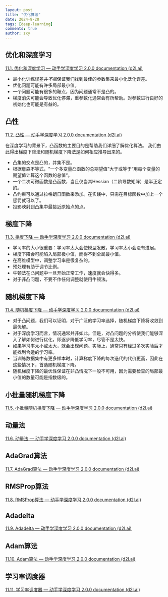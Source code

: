 ```yaml
---
layout: post
title: "优化算法"
date: 2024-9-20
tags: [deep-learning]
comments: true
author: zxy
---
```


## 优化和深度学习

[11.1. 优化和深度学习 — 动手学深度学习 2.0.0 documentation (d2l.ai)](https://zh-v2.d2l.ai/chapter_optimization/optimization-intro.html)

- 最小化训练误差并*不能*保证我们找到最佳的参数集来最小化泛化误差。
- 优化问题可能有许多局部最小值。
- 一个问题可能有很多的鞍点，因为问题通常不是凸的。
- 梯度消失可能会导致优化停滞，重参数化通常会有所帮助。对参数进行良好的初始化也可能是有益的。

## 凸性

[11.2. 凸性 — 动手学深度学习 2.0.0 documentation (d2l.ai)](https://zh-v2.d2l.ai/chapter_optimization/convexity.html)

在深度学习的背景下，凸函数的主要目的是帮助我们详细了解优化算法。 我们由此得出梯度下降法和随机梯度下降法是如何相应推导出来的。

- 凸集的交点是凸的，并集不是。
- 根据詹森不等式，“一个多变量凸函数的总期望值”大于或等于“用每个变量的期望值计算这个函数的总值“。
- 一个二次可微函数是凸函数，当且仅当其Hessian（二阶导数矩阵）是半正定的。
- 凸约束可以通过拉格朗日函数来添加。在实践中，只需在目标函数中加上一个惩罚就可以了。
- 投影映射到凸集中最接近原始点的点。

## 梯度下降

[11.3. 梯度下降 — 动手学深度学习 2.0.0 documentation (d2l.ai)](https://zh-v2.d2l.ai/chapter_optimization/gd.html)

- 学习率的大小很重要：学习率太大会使模型发散，学习率太小会没有进展。
- 梯度下降会可能陷入局部极小值，而得不到全局最小值。
- 在高维模型中，调整学习率是很复杂的。
- 预处理有助于调节比例。
- 牛顿法在凸问题中一旦开始正常工作，速度就会快得多。
- 对于非凸问题，不要不作任何调整就使用牛顿法。

## 随机梯度下降

[11.4. 随机梯度下降 — 动手学深度学习 2.0.0 documentation (d2l.ai)](https://zh-v2.d2l.ai/chapter_optimization/sgd.html)

- 对于凸问题，我们可以证明，对于广泛的学习率选择，随机梯度下降将收敛到最优解。
- 对于深度学习而言，情况通常并非如此。但是，对凸问题的分析使我们能够深入了解如何进行优化，即逐步降低学习率，尽管不是太快。
- 如果学习率太小或太大，就会出现问题。实际上，通常只有经过多次实验后才能找到合适的学习率。
- 当训练数据集中有更多样本时，计算梯度下降的每次迭代的代价更高，因此在这些情况下，首选随机梯度下降。
- 随机梯度下降的最优性保证在非凸情况下一般不可用，因为需要检查的局部最小值的数量可能是指数级的。

## 小批量随机梯度下降

[11.5. 小批量随机梯度下降 — 动手学深度学习 2.0.0 documentation (d2l.ai)](https://zh-v2.d2l.ai/chapter_optimization/minibatch-sgd.html)



## 动量法

[11.6. 动量法 — 动手学深度学习 2.0.0 documentation (d2l.ai)](https://zh-v2.d2l.ai/chapter_optimization/momentum.html)



## AdaGrad算法

[11.7. AdaGrad算法 — 动手学深度学习 2.0.0 documentation (d2l.ai)](https://zh-v2.d2l.ai/chapter_optimization/adagrad.html)



## RMSProp算法

[11.8. RMSProp算法 — 动手学深度学习 2.0.0 documentation (d2l.ai)](https://zh-v2.d2l.ai/chapter_optimization/rmsprop.html)



## Adadelta

[11.9. Adadelta — 动手学深度学习 2.0.0 documentation (d2l.ai)](https://zh-v2.d2l.ai/chapter_optimization/adadelta.html)



## Adam算法

[11.10. Adam算法 — 动手学深度学习 2.0.0 documentation (d2l.ai)](https://zh-v2.d2l.ai/chapter_optimization/adam.html)



## 学习率调度器

[11.11. 学习率调度器 — 动手学深度学习 2.0.0 documentation (d2l.ai)](https://zh-v2.d2l.ai/chapter_optimization/lr-scheduler.html)